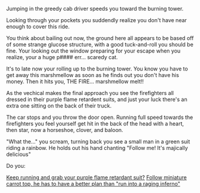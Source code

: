 Jumping in the greedy cab driver speeds you toward the burning tower.

Looking through your pockets you suddendly realize you don't have near enough to cover this ride.

You think about bailing out now, the ground here all appears to be based off of some strange
glucose structure, with a good tuck-and-roll you should be fine. Your looking out the window preparing
for your escape when you realize, your a huge p#### err... scaredy cat.

It's to late now your rolling up to the burning tower. You know you have to get away this marshmellow as
soon as he finds out you don't have his money. Then it hits you, THE FIRE... marshmellow melt!!

As the vechical makes the final approach you see the firefighters all dressed in their purple 
flame retardent suits, and just your luck there's an extra one sitting on the back of their truck.

The car stops and you throw the door open. Running full speed towards the firefighters you feel yourself
get hit in the back of the head with a heart, then star, now a horseshoe, clover, and baloon.

"What the..." you scream, turning back you see a small man in a green suit riding a rainbow. He holds out 
his hand chanting "Follow me! It's majically delicious"

Do you:

[Keep running and grab your purple flame retardant suit?](./grab-flame-retardant-suit/grab-flame-retardant-suit.md)
[Follow miniature carrot top, he has to have a better plan than "run into a raging inferno"](./Ride-with-Luckey/Ride-with-Luckey.md)
